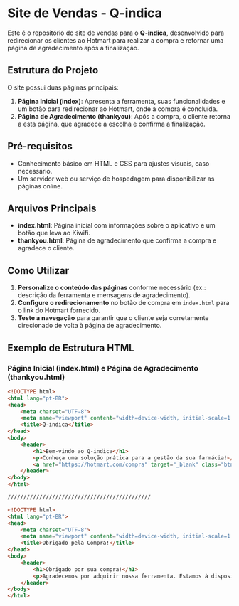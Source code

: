# Site de Vendas - Q-indica

Este é o repositório do site de vendas para o **Q-indica**, desenvolvido para redirecionar os clientes ao Hotmart para realizar a compra e retornar uma página de agradecimento após a finalização.

## Estrutura do Projeto

O site possui duas páginas principais:

1. **Página Inicial (index)**: Apresenta a ferramenta, suas funcionalidades e um botão para redirecionar ao Hotmart, onde a compra é concluída.
2. **Página de Agradecimento (thankyou)**: Após a compra, o cliente retorna a esta página, que agradece a escolha e confirma a finalização.

## Pré-requisitos

- Conhecimento básico em HTML e CSS para ajustes visuais, caso necessário.
- Um servidor web ou serviço de hospedagem para disponibilizar as páginas online.

## Arquivos Principais

- **index.html**: Página inicial com informações sobre o aplicativo e um botão que leva ao Kiwifi.
- **thankyou.html**: Página de agradecimento que confirma a compra e agradece o cliente.

## Como Utilizar

1. **Personalize o conteúdo das páginas** conforme necessário (ex.: descrição da ferramenta e mensagens de agradecimento).
2. **Configure o redirecionamento** no botão de compra em `index.html` para o link do Hotmart fornecido.
3. **Teste a navegação** para garantir que o cliente seja corretamente direcionado de volta à página de agradecimento.

## Exemplo de Estrutura HTML

### Página Inicial (index.html) e Página de Agradecimento (thankyou.html)

```html
<!DOCTYPE html>
<html lang="pt-BR">
<head>
    <meta charset="UTF-8">
    <meta name="viewport" content="width=device-width, initial-scale=1.0">
    <title>Q-indica</title>
</head>
<body>
    <header>
        <h1>Bem-vindo ao Q-indica</h1>
        <p>Conheça uma solução prática para a gestão da sua farmácia!</p>
        <a href="https://hotmart.com/compra" target="_blank" class="btn-comprar">Comprar Agora</a>
    </header>
</body>
</html>

/////////////////////////////////////////////

<!DOCTYPE html>
<html lang="pt-BR">
<head>
    <meta charset="UTF-8">
    <meta name="viewport" content="width=device-width, initial-scale=1.0">
    <title>Obrigado pela Compra!</title>
</head>
<body>
    <header>
        <h1>Obrigado por sua compra!</h1>
        <p>Agradecemos por adquirir nossa ferramenta. Estamos à disposição para o que precisar!</p>
    </header>
</body>
</html>

